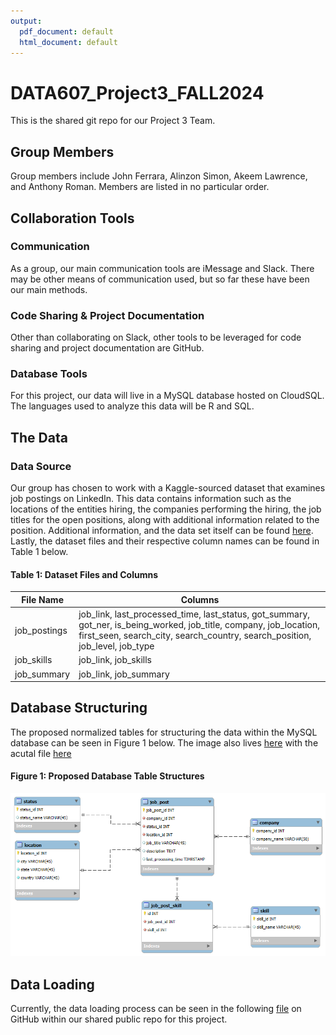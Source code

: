 ```yaml
---
output:
  pdf_document: default
  html_document: default
---
```

# DATA607_Project3_FALL2024
This is the shared git repo for our Project 3 Team. 

## Group Members
Group members include John Ferrara, Alinzon Simon, Akeem Lawrence, and Anthony Roman. Members are listed in no particular order.

## Collaboration Tools

### Communication
As a group, our main communication tools are iMessage and Slack. There may be other means of communication used, but so far these have been our main methods.

### Code Sharing & Project Documentation
Other than collaborating on Slack, other tools to be leveraged for code sharing and project documentation are GitHub.

### Database Tools
For this project, our data will live in a MySQL database hosted on CloudSQL. The languages used to analyze this data will be R and SQL.

## The Data

### Data Source
Our group has chosen to work with a Kaggle-sourced dataset that examines job postings on LinkedIn. This data contains information such as the locations of the entities hiring, the companies performing the hiring, the job titles for the open positions, along with additional information related to the position. Additional information, and the data set itself can be found [here](https://www.kaggle.com/datasets/asaniczka/data-science-job-postings-and-skills?select=job_skills.csv). Lastly, the dataset files and their respective column names can be found in Table 1 below.

#### Table 1: Dataset Files and Columns
| File Name   | Columns                                                |
|-------------|--------------------------------------------------------|
| job_postings | job_link, last_processed_time, last_status, got_summary, got_ner, is_being_worked, job_title, company, job_location, first_seen, search_city, search_country, search_position, job_level, job_type |
| job_skills   | job_link, job_skills                                  |
| job_summary  | job_link, job_summary                                 |

## Database Structuring
The proposed normalized tables for structuring the data within the MySQL database can be seen in Figure 1 below. The image also lives [here](https://github.com/jhnboyy/DATA607_Project3_FALL2024/blob/main/additional_materials/Figure1.png) with the acutal file [here](https://github.com/jhnboyy/DATA607_Project3_FALL2024/blob/main/additional_materials/EER.mwb)

#### Figure 1: Proposed Database Table Structures
![Figure1](additional_materials/Figure1.png)
## Data Loading
Currently, the data loading process can be seen in the following [file](https://github.com/jhnboyy/DATA607_Project3_FALL2024/blob/main/loading/job_post.sql) on GitHub within our shared public repo for this project.
